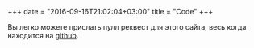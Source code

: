 +++
date = "2016-09-16T21:02:04+03:00"
title = "Code"
+++

Вы легко можете прислать пулл реквест для этого сайта, весь когда находится на [github](https://github.com/Heapy/heapy.io). 
